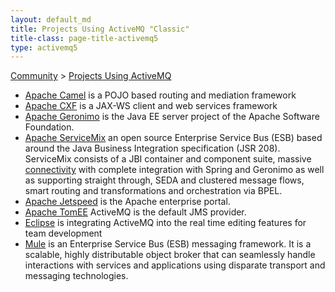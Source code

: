```yaml
---
layout: default_md
title: Projects Using ActiveMQ "Classic"
title-class: page-title-activemq5
type: activemq5
---
```


[Community](community) > [Projects Using ActiveMQ](projects-using-activemq)

* [Apache Camel](https://camel.apache.org/) is a POJO based routing and mediation framework
* [Apache CXF](https://cxf.apache.org/) is a JAX-WS client and web services framework
* [Apache Geronimo](http://geronimo.apache.org/) is the Java EE server project of the Apache Software Foundation.
* [Apache ServiceMix](https://servicemix.apache.org/) an open source Enterprise Service Bus (ESB) based around the Java Business Integration specification (JSR 208). ServiceMix consists of a JBI container and component suite, massive [connectivity](http://incubator.apache.org/servicemix/Components) with complete integration with Spring and Geronimo as well as supporting straight through, SEDA and clustered message flows, smart routing and transformations and orchestration via BPEL.
* [Apache Jetspeed](http://portals.apache.org/jetspeed-2/) is the Apache enterprise portal.
* [Apache TomEE](http://openejb.apache.org) ActiveMQ is the default JMS provider.
* [Eclipse](http://www.eclipse.org/) is integrating ActiveMQ into the real time editing features for team development
* [Mule](https://www.mulesoft.com/) is an Enterprise Service Bus (ESB) messaging framework. It is a scalable, highly distributable object broker that can seamlessly handle interactions with services and applications using disparate transport and messaging technologies.

